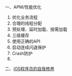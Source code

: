  一、APM/性能优化
1. 优化业务流程
2. 合理的线程分配
3. 预处理、延时加载、按需加载
4. 三级缓存
5. 使用正确的API
6. 启动连续闪退保护
7. Crash防护
8. 

二、[iOS程序员的自我修养](https://juejin.im/post/5d5273b1f265da03f233c2d6)




